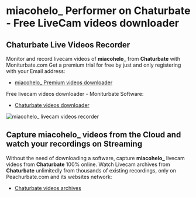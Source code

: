 # miacohelo_ Performer on Chaturbate - Free LiveCam videos downloader

## Chaturbate Live Videos Recorder

Monitor and record livecam videos of **miacohelo_** from **Chaturbate** with Moniturbate.com
Get a premium trial for free by just and only registering with your Email address:
* [miacohelo_ Premium videos downloader](https://moniturbate.com/request-demo-licence-key.html)

Free livecam videos downloader - Moniturbate Software:
* [Chaturbate videos downloader](https://moniturbate.com/moniturbate-download-software.html)

![miacohelo_ livecam videos recorder](https://peachurnet.com/templates/moniturbate-software.png)


## Capture miacohelo_ videos from the Cloud and watch your recordings on Streaming

Without the need of downloading a software, capture **miacohelo_** livecam videos from **Chaturbate** 100% online.
Watch Livecam archives from **Chaturbate** unlimitedly from thousands of existing recordings, only on Peachurbate.com and its websites network:
* [Chaturbate videos archives](https://peachurnet.com/)